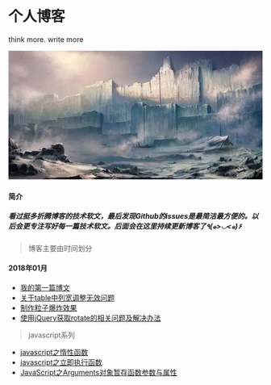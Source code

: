 # 个人博客
think more. write more

![](images/timg.jpg)


#### 简介
##### 看过挺多折腾博客的技术软文，最后发现Github的issues是最简洁最方便的。以后会更专注写好每一篇技术软文。后面会在这里持续更新博客了٩(๑>◡<๑)۶ 

> 博客主要由时间划分
#### 2018年01月
+ [我的第一篇博文](https://github.com/zenghangyu/blog/issues/1) <br>
+ [关于table中列宽调整无效问题](https://github.com/zenghangyu/blog/issues/2)
+ [制作粒子爆炸效果](https://github.com/zenghangyu/blog/issues/3)
+ [使用jQuery获取rotate的相关问题及解决办法](https://github.com/zenghangyu/blog/issues/7)
> javascript系列
+ [javascript之惰性函数](https://github.com/zenghangyu/blog/issues/4)
+ [javascript之立即执行函数](https://github.com/zenghangyu/blog/issues/5)
+ [JavaScript之Arguments对象暂存函数参数与属性 ](https://github.com/zenghangyu/blog/issues/6)
